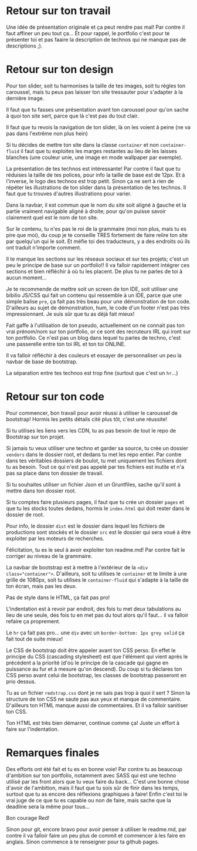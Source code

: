 # Retour sur ton travail

Une idée de présentation originale et ça peut rendre pas mal! Par contre il faut affiner un peu tout ça... Et pour rappel, le portfolio c'est pour te présenter toi et pas faaire la description de technos qui ne manque pas de descriptions ;). 

# Retour sur ton design

Pour ton slider, soit tu harmonises la taille de tes images, soit tu régles ton caroussel, mais tu peux pas laisser ton site tressauter pour s'adapter à la dernière image.

Il faut que tu fasses une présentation avant ton caroussel pour qu'on sache à quoi ton site sert, parce que là c'est pas du tout clair. 

Il faut que tu revois la navigation de ton slider, là on les voient à peine (ne va pas dans l'extrême non plus hein)

Si tu décides de mettre ton site dans la classe `container` et non `container-fluid` il faut que tu exploites les marges restantes au lieu de les laisses blanches (une couleur unie, une image en mode wallpaper par exemple).

La présentation de tes technos est intéressante! Par contre il faut que tu réduises la taille de tes polices, pour info la taille de base est de 12px. Et à l'inverse, le logo des technos est trop petit. Sinon ça ne sert à rien de répéter les illustrations de ton slider dans la présentation de tes technos. Il faut que tu trouves d'autres illustrations pour varier.

Dans la navbar, il est commun que le nom du site soit aligné à ĝauche et la partie vraiment navigable aligné à droite; pour qu'on puisse savoir clairement quel est le nom de ton site.

Sur le contenu, tu n'es pas le roi de la grammaire (moi non plus, mais tu es pire que moi), du coup je te conseille TRES fortement de faire relire ton site par quelqu'un qui le soit. Et méfie toi des traducteurs, y a des endroits où ils ont traduit n'importe comment.

Il te manque les sections sur les réseaux sociaux et sur tes projets; c'est un peu le principe de base sur un portfolio!! Il va falloir rapidement intégrer ces sections et bien réfléchir à où tu les placent. De plus tu ne parles de toi à aucun moment...

Je te recommende de mettre soit un screen de ton IDE, soit utiliser une bibilio JS/CSS qui fait un contenu qui ressemble à un IDE, parce que une simple balise `pre`, ça fait pas très beau pour une démonstration de ton code. D'ailleurs au sujet de démonstration, hum, le code d'un footer n'est pas très impressionnant. Je suis sûr que tu as déjà fait mieux! 

Fait gaffe à l'utilisation de ton pseudo, actuellement on ne connait pas ton vrai prénom/nom sur ton portfolio, or ce sont des recruteurs IRL qui iront sur ton portfolio. Ce n'est pas un blog dans lequel tu parles de techno, c'est une passerelle entre ton toi IRL et ton toi ONLINE.

Il va falloir réfléchir à des couleurs et essayer de personnaliser un peu la navbar de base de bootstrap.

La séparation entre tes technos est trop fine (surtout que c'est un `hr`...)

# Retour sur ton code

Pour commencer, bon travail pour avoir réussi à utiliser le caroussel de bootstrap! Hormis les petits détails cité plus tôt, c'est une réussite!

Si tu utilises les liens vers les CDN, tu as pas besoin de tout le repo de Bootstrap sur ton projet.

Si jamais tu veux utiliser une techno et garder sa source, tu crée un dossier `vendors` dans le dossier root, et dedans tu met les repo entier. Par contre dans tes véritables dossiers de boulot, tu met uniquement les fichiers dont tu as besoin. Tout ce qui n'est pas appelé par tes fichiers est inutile et n'a pas sa place dans ton dossier de travail. 

Si tu souhaites utiliser un fichier Json et un Gruntfiles, sache qu'il sont à mettre dans ton dossier root. 

Si tu comptes faire plusieurs pages, il faut que tu crée un dossier `pages` et que tu les stocks toutes dedans, hormis le `index.html` qui doit rester dans le dossier de root.

Pour info, le dossier `dist` est le dossier dans lequel les fichiers de productions sont stockés et le dossier `src` est le dossier qui sera voué à être exploiter par les moteurs de recherches.

Félicitation, tu es le seul à avoir exploiter ton readme.md! Par contre fait le corriger au niveau de la grammaire.

La navbar de bootstrap est à mettre à l'extérieur de la `<div class="container">`. D'ailleurs, soit tu utilises le `container` et te limite à une grille de 1080px, soit tu utilises le `container-fluid` qui s'adapte à la taille de ton écran, mais pas les deux.

Pas de style dans le HTML, ça fait pas pro!

L'indentation est à revoir par endroit, des fois tu met deux tabulations au lieu de une seule, des fois tu en met pas du tout alors qu'il faut... il va falloir refaire ça proprement.

Le `hr` ça fait pas pro... une `div` avec un `border-bottom: 1px grey solid` ça fait tout de suite mieux!

Le CSS de bootstrap doit être appeler avant ton CSS perso. En effet le principe du CSS (cascading stylesheet) est que l'élément qui vient après le précédent a la priorité (d'où le principe de la cascade qui gagne en puissance au fur et à mesure qu'on descend). Du coup si tu déclares ton CSS perso avant celui de bootstrap, les classes de bootstrap passeront en prio dessus.

Tu as un fichier `redstrap.css` dont je ne sais pas trop à quoi il sert ? Sinon la structure de ton CSS ne saute pas aux yeux et manque de commentaire. D'ailleurs ton HTML manque aussi de commentaires. Et il va falloir sanitiser ton CSS.

Ton HTML est très bien démarrer, continue comme ça! Juste un effort à faire sur l'indentation. 

# Remarques finales

Des efforts ont été fait et tu es en bonne voie! Par contre tu as beaucoup d'ambition sur ton portfolio, notamment avec SASS qui est une techno utilisé par les front alors que tu veux faire du back... C'est une bonne chose d'avoir de l'ambition, mais il faut que tu sois sûr de finir dans les temps, surtout que tu as encore des réflexions graphiques à faire! Enfin c'est toi le vrai juge de ce que tu es capable ou non de faire, mais sache que la deadline sera la même pour tous...

Bon courage Red!

Sinon pour git, encore bravo pour avoir penser à utiliser le readme.md, par contre il va falloir faire un peu plus de commit et commencer à les faire en anglais. Sinon commence à te renseigner pour ta github pages.